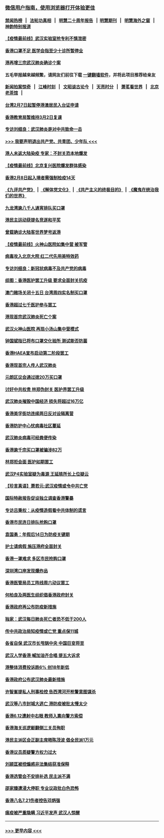 ### [微信用户指南，使用浏览器打开体验更佳](https://github.com/gfw-breaker/banned-news1/blob/master/indexes/wechat-guide.md?t=0)
#### [禁闻热榜](热点新闻.md?t=0)  &nbsp;&nbsp;|&nbsp;&nbsp; [法轮功真相](https://github.com/gfw-breaker/truth/blob/master/README.md?t=0) &nbsp;&nbsp;|&nbsp;&nbsp; [明慧二十周年报告](https://github.com/gfw-breaker/mh-reports/blob/master/README.md?t=0) &nbsp;&nbsp;|&nbsp;&nbsp;[明慧期刊](https://github.com/gfw-breaker/mh-qikan) &nbsp;&nbsp;|&nbsp;&nbsp; [明慧海外之窗](https://github.com/gfw-breaker/mh-news/blob/master/README.md?t=0) &nbsp;&nbsp;|&nbsp;&nbsp; [神韵特别报道](https://github.com/gfw-breaker/mh-news/blob/master/shenyun.md?t=0)
#### [【疫情最前线】武汉实验室抢专利不慎泄密](../pages/nsc415/n11850310.md?t=02071544) 
#### [香港口罩不足 医学会指至少十诊所暂停业](../pages/nsc415/n11850301.md?t=02071544) 
#### [港再增三宗武汉肺炎确诊个案](../pages/nsc415/n11850328.md?t=02071544) 
#### 五毛举报越来越频繁，请网友们前往下载 [一键翻墙软件](https://github.com/gfw-breaker/ssr-accounts)，并将此项目推荐给亲友
#### [新闻拍案惊奇](https://github.com/gfw-breaker/banned-news1/blob/master/pages/link4.md) &nbsp;&nbsp;|&nbsp;&nbsp; [江峰时刻](https://github.com/gfw-breaker/banned-news1/blob/master/pages/link4.md) &nbsp;&nbsp;|&nbsp;&nbsp; [文昭谈古论今](https://github.com/gfw-breaker/banned-news1/blob/master/pages/link4.md) &nbsp;&nbsp;|&nbsp;&nbsp; [天亮时分](https://github.com/gfw-breaker/banned-news1/blob/master/pages/link4.md) &nbsp;&nbsp;|&nbsp;&nbsp; [萧茗看世界](https://github.com/gfw-breaker/banned-news1/blob/master/pages/link4.md) &nbsp;&nbsp;|&nbsp;&nbsp; [北京老茶馆](https://github.com/gfw-breaker/banned-news1/blob/master/pages/link4.md) &nbsp;&nbsp;|&nbsp;&nbsp; 
#### [台湾2月7日起暂停港澳居民入台证申请](../pages/nsc415/n11850304.md?t=02071544) 
#### [香港教育局暂维持3月2日复课](../pages/nsc415/n11850260.md?t=02071544) 
#### [专访刘细良：武汉肺炎是对中共致命一击](../pages/nsc415/n11849934.md?t=02071544) 
#### [>>> 我要声明退出共产党、共青团、少年队 <<<](https://github.com/begood0513/goodnews/blob/master/quit/letter.md) 
#### [港人未返大陆染疫 专家：不封关恐本地爆发](../pages/nsc415/n11848021.md?t=02071544) 
#### [【疫情最前线】北京复兴医院爆发群体感染](../pages/nsc415/n11847626.md?t=02071544) 
#### [香港2月8日起入境者需强制检疫14天](../pages/nsc415/n11847658.md?t=02071544) 
#### [《九评共产党》](https://github.com/begood0513/9ping.md/blob/master/README.md) &nbsp;|&nbsp; [《解体党文化》](../../../../jtdwh.md/blob/master/README.md)  &nbsp;|&nbsp; [《共产主义的终极目的》](../../../../gczydzjmd.md/blob/master/README.md) &nbsp;|&nbsp; [《魔鬼在统治我们的世界》](../../../../mgztzwmdsj.md/blob/master/README.md) 
#### [九龙湾逾八千人通宵排队买口罩](../pages/nsc415/n11847647.md?t=02071544) 
#### [港民主运动获提名竞逐和平奖](../pages/nsc415/n11847633.md?t=02071544) 
#### [曾载确诊大陆客世界梦号返港](../pages/nsc415/n11847608.md?t=02071544) 
#### [【疫情最前线】火神山医院如集中营 被军管](../pages/nsc415/n11847524.md?t=02071544) 
#### [病毒攻入北京大院 红二代先用美特效药](../pages/nsc415/n11847427.md?t=02071544) 
#### [专访刘细良：新冠状病毒不及共产党的病毒](../pages/nsc415/n11847164.md?t=02071544) 
#### [组图：香港医护罢工升级 要求全面封关抗疫](../pages/nsc415/n11844107.md?t=02071544) 
#### [澳门赌场关闭十五日 台湾周四实名制买口罩](../pages/nsc415/n11845083.md?t=02071544) 
#### [香港超过七千医护参与罢工](../pages/nsc415/n11845051.md?t=02071544) 
#### [港现首宗武汉肺炎死亡个案](../pages/nsc415/n11844998.md?t=02071544) 
#### [武汉火神山医院 再现小汤山集中营模式](../pages/nsc415/n11844763.md?t=02071544) 
#### [钟国斌指已将布口罩交化验所 测试能否防菌](../pages/nsc415/n11842783.md?t=02071544) 
#### [香港HAEA宣布启动第二阶段罢工](../pages/nsc415/n11842723.md?t=02071544) 
#### [香港现首宗人传人武汉肺炎](../pages/nsc415/n11842766.md?t=02071544) 
#### [元朗区议会通过拨20万买口罩](../pages/nsc415/n11842754.md?t=02071544) 
#### [讨好中共权贵 林郑伪封关 医护界罢工升级](../pages/nsc415/n11842359.md?t=02071544) 
#### [武汉肺炎摧毁中国经济 损失将超过16万亿](../pages/nsc415/n11839723.md?t=02071544) 
#### [香港美孚街坊连续两日反对设隔离营](../pages/nsc415/n11839962.md?t=02071544) 
#### [香港防护中心忧病毒社区蔓延](../pages/nsc415/n11839933.md?t=02071544) 
#### [武汉肺炎病毒可经粪便传染](../pages/nsc415/n11839939.md?t=02071544) 
#### [香港逾千宗买口罩被骗涉82万](../pages/nsc415/n11839914.md?t=02071544) 
#### [林郑拒会面 医护如期罢工](../pages/nsc415/n11839892.md?t=02071544) 
#### [武汉P4实验室疑为毒源 王延轶所长上位疑云](../pages/nsc415/n11835543.md?t=02071544) 
#### [【珍言真语】萧若元:武汉疫情或令中共亡党](../pages/nsc415/n11829394.md?t=02071544) 
#### [国际特赦报告促设独立调查香港警暴](../pages/nsc415/n11833845.md?t=02071544) 
#### [专访吕秉权：从疫情造假看中共体制的谎言](../pages/nsc415/n11833813.md?t=02071544) 
#### [香港市民连日排队抢购口罩](../pages/nsc415/n11833794.md?t=02071544) 
#### [袁国勇：年假后14日为防疫关键期](../pages/nsc415/n11831088.md?t=02071544) 
#### [护士请病假 施压港府全面封关](../pages/nsc415/n11831030.md?t=02071544) 
#### [香港一罩难求 多区市民抢购口罩](../pages/nsc415/n11831002.md?t=02071544) 
#### [深圳湾口岸发现爆炸品](../pages/nsc415/n11828802.md?t=02071544) 
#### [香港医管局员工阵线周六动议罢工](../pages/nsc415/n11828762.md?t=02071544) 
#### [何柏良及两医生组织倡香港政府封关](../pages/nsc415/n11828749.md?t=02071544) 
#### [香港政府再公布防疫新措施](../pages/nsc415/n11828716.md?t=02071544) 
#### [独家：武汉每日肺炎死亡者恐不低于200人](../pages/nsc415/n11828240.md?t=02071544) 
#### [传中共政治局知疫情或亡党 重点保11城](../pages/nsc415/n11828145.md?t=02071544) 
#### [各省自保 武汉市长甩锅中央 中国巨变将至](../pages/nsc415/n11828021.md?t=02071544) 
#### [武汉人学香港 喊加油齐合唱 提五大诉求](../pages/nsc415/n11827046.md?t=02071544) 
#### [港整体消费投诉跌6% 创18年新低](../pages/nsc415/n11817280.md?t=02071544) 
#### [香港政府公布武汉肺炎最新措施](../pages/nsc415/n11817152.md?t=02071544) 
#### [许智峯提私人刑事检控 告西湾河开枪警意图谋杀](../pages/nsc415/n11817132.md?t=02071544) 
#### [武汉等八市封城大逃亡 港防疫被批太慢太少](../pages/nsc415/n11817058.md?t=02071544) 
#### [香港6.12遭射中右眼 教师入禀向警方索偿](../pages/nsc415/n11814678.md?t=02071544) 
#### [香港海关巡逻艇翻侧三关员殉职](../pages/nsc415/n11814604.md?t=02071544) 
#### [港民主派区会正副主席晤陈茂波 倡全民派1万元](../pages/nsc415/n11814582.md?t=02071544) 
#### [香港议员质疑警方权力过大](../pages/nsc415/n11814560.md?t=02071544) 
#### [刘颕匡被控煽惑非法集结获准保释](../pages/nsc415/n11811727.md?t=02071544) 
#### [香港选管会不安排补选 民主派不满](../pages/nsc415/n11811691.md?t=02071544) 
#### [邵家臻遭浸大停职 专业议政批白色恐怖](../pages/nsc415/n11811670.md?t=02071544) 
#### [香港八名7.21伤者控告邓炳强](../pages/nsc415/n11811623.md?t=02071544) 
#### [瘟疫被严重隐瞒 习近平发声 武汉人惊醒](../pages/nsc415/n11811186.md?t=02071544) 

----
#### [ >>> 更早内容 <<< ](../indexes/nsc415-earlier.md)
